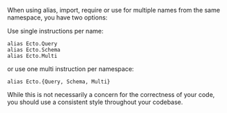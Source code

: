 When using alias, import, require or use for multiple names from the same
namespace, you have two options:

Use single instructions per name:

    alias Ecto.Query
    alias Ecto.Schema
    alias Ecto.Multi

or use one multi instruction per namespace:

    alias Ecto.{Query, Schema, Multi}

While this is not necessarily a concern for the correctness of your code,
you should use a consistent style throughout your codebase.
